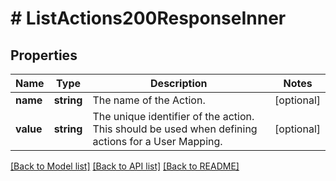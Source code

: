 # # ListActions200ResponseInner

## Properties

Name | Type | Description | Notes
------------ | ------------- | ------------- | -------------
**name** | **string** | The name of the Action. | [optional]
**value** | **string** | The unique identifier of the action. This should be used when defining actions for a User Mapping. | [optional]

[[Back to Model list]](../../README.md#models) [[Back to API list]](../../README.md#endpoints) [[Back to README]](../../README.md)
